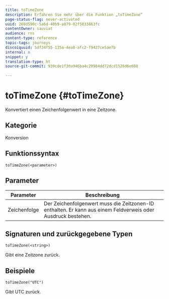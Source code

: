```yaml
---
title: toTimeZone
description: Erfahren Sie mehr über die Funktion „toTimeZone“
page-status-flag: never-activated
uuid: 269d590c-5a6d-40b9-a879-02f5033863fc
contentOwner: sauviat
audience: rns
content-type: reference
topic-tags: journeys
discoiquuid: 5df34f55-135a-4ea8-afc2-f9427ce5ae7b
internal: n
snippet: y
translation-type: ht
source-git-commit: 939cde1f30a946ba4c20984dd72dcd1526d6e608

---
```



# toTimeZone {#toTimeZone}

Konvertiert einen Zeichenfolgenwert in eine Zeitzone.

## Kategorie

Konversion

## Funktionssyntax

`toTimeZone(<parameter>)`

## Parameter

| Parameter | Beschreibung |
|--- |--- |
| Zeichenfolge | Der Zeichenfolgenwert muss die Zeitzonen-ID enthalten. Er kann aus einem Feldverweis oder Ausdruck bestehen. |

## Signaturen und zurückgegebene Typen

`toTimeZone(<string>)`

Gibt eine Zeitzone zurück.

## Beispiele

`toTimeZone("UTC")`

Gibt UTC zurück.
